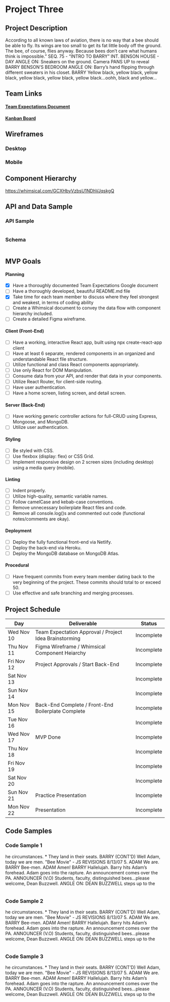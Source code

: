 # Project Three

## Project Description

According to all known laws of aviation, there is no way that a bee should be able to fly. Its wings are too small to get its fat little body off the ground. The bee, of course, flies anyway. Because bees don’t care what humans think is impossible.” SEQ. 75 - “INTRO TO BARRY” INT. BENSON HOUSE - DAY ANGLE ON: Sneakers on the ground. Camera PANS UP to reveal BARRY BENSON’S BEDROOM ANGLE ON: Barry’s hand flipping through different sweaters in his closet. BARRY Yellow black, yellow black, yellow black, yellow black, yellow black, yellow black...oohh, black and yellow...

## Team Links

#### [Team Expectations Document](https://docs.google.com/document/d/1lDEXQ5Pm8ikYYdFSdEGdje6UNx6RS4BT0ljwfC3IXt4/edit)

#### [Kanban Board](https://trello.com/b/0nZGq3K3/tasks#)

## Wireframes

### Desktop

### Mobile

## Component Hierarchy

https://whimsical.com/GCXHbyVzbsU1NDhVJqskgQ

## API and Data Sample

### API Sample

```

```

### Schema

```

```

## MVP Goals

#### Planning

- [x] Have a thoroughly documented Team Expectations Google document
- [ ] Have a thoroughly developed, beautiful README.md file
- [x] Take time for each team member to discuss where they feel strongest and weakest, in terms of coding ability
- [ ] Create a Whimsical document to convey the data flow with component hierarchy included.
- [ ] Create a detailed Figma wireframe.

#### Client (Front-End)

- [ ] Have a working, interactive React app, built using npx create-react-app client
- [ ] Have at least 6 separate, rendered components in an organized and understandable React file structure.
- [ ] Utilize functional and class React components appropriately.
- [ ] Use only React for DOM Manipulation.
- [ ] Consume data from your API, and render that data in your components.
- [ ] Utilize React Router, for client-side routing.
- [ ] Have user authentication.
- [ ] Have a home screen, listing screen, and detail screen.

#### Server (Back-End)

- [ ] Have working generic controller actions for full-CRUD using Express, Mongoose, and MongoDB.
- [ ] Utilize user authentication.

#### Styling

- [ ] Be styled with CSS.
- [ ] Use flexbox (display: flex) or CSS Grid.
- [ ] Implement responsive design on 2 screen sizes (including desktop) using a media query (mobile).

#### Linting

- [ ] Indent properly.
- [ ] Utilize high-quality, semantic variable names.
- [ ] Follow camelCase and kebab-case conventions.
- [ ] Remove unnecessary boilerplate React files and code.
- [ ] Remove all console.log()s and commented out code (functional notes/comments are okay).

#### Deployment

- [ ] Deploy the fully functional front-end via Netlify.
- [ ] Deploy the back-end via Heroku.
- [ ] Deploy the MongoDB database on MongoDB Atlas.

#### Procedural

- [ ] Have frequent commits from every team member dating back to the very beginning of the project. These commits should total to or exceed 50.
- [ ] Use effective and safe branching and merging processes.

## Project Schedule

|  Day | Deliverable | Status
|---|---|---|
|Wed Nov 10| Team Expectation Approval / Project Idea Brainstorming | Incomplete
|Thu Nov 11| Figma Wireframe / Whimsical Component Heiarchy | Incomplete
|Fri Nov 12| Project Approvals / Start Back-End | Incomplete
|Sat Nov 13|  | Incomplete
|Sun Nov 14|  | Incomplete
|Mon Nov 15| Back-End Complete / Front-End Boilerplate Complete | Incomplete
|Tue Nov 16|  | Incomplete
|Wed Nov 17| MVP Done | Incomplete
|Thu Nov 18|  | Incomplete
|Fri Nov 19|  | Incomplete
|Sat Nov 20|  | Incomplete
|Sun Nov 21| Practice Presentation | Incomplete
|Mon Nov 22| Presentation | Incomplete

## Code Samples

### Code Sample 1

he circumstances. * They land in their seats. BARRY (CONT’D) Well Adam, today we are men. "Bee Movie" - JS REVISIONS 8/13/07 5. ADAM We are. BARRY Bee-men. ADAM Amen! BARRY Hallelujah. Barry hits Adam’s forehead. Adam goes into the rapture. An announcement comes over the PA. ANNOUNCER (V.O) Students, faculty, distinguished bees...please welcome, Dean Buzzwell. ANGLE ON: DEAN BUZZWELL steps up to the 

```

```

### Code Sample 2

he circumstances. * They land in their seats. BARRY (CONT’D) Well Adam, today we are men. "Bee Movie" - JS REVISIONS 8/13/07 5. ADAM We are. BARRY Bee-men. ADAM Amen! BARRY Hallelujah. Barry hits Adam’s forehead. Adam goes into the rapture. An announcement comes over the PA. ANNOUNCER (V.O) Students, faculty, distinguished bees...please welcome, Dean Buzzwell. ANGLE ON: DEAN BUZZWELL steps up to the 

```

```

### Code Sample 3

he circumstances. * They land in their seats. BARRY (CONT’D) Well Adam, today we are men. "Bee Movie" - JS REVISIONS 8/13/07 5. ADAM We are. BARRY Bee-men. ADAM Amen! BARRY Hallelujah. Barry hits Adam’s forehead. Adam goes into the rapture. An announcement comes over the PA. ANNOUNCER (V.O) Students, faculty, distinguished bees...please welcome, Dean Buzzwell. ANGLE ON: DEAN BUZZWELL steps up to the 

```

```
